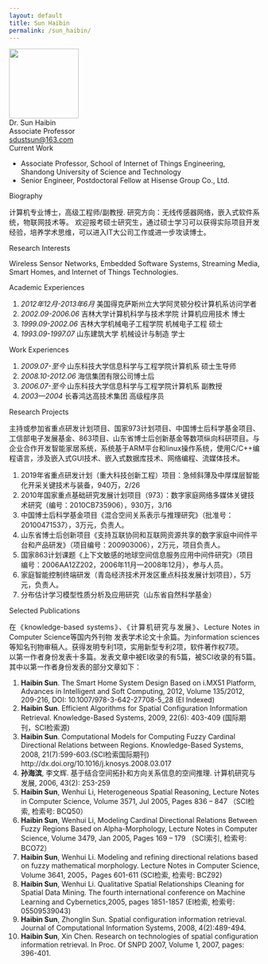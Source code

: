 ```yaml
---
layout: default
title: Sun Haibin
permalink: /sun_haibin/
---
```


<div class="text-center">
    <img class="rounded-circle border shadow" height="140px" width="140px"
        src="{{ '/assets/imgs/sun_haibin.png' | relative_url }}" />
    <div class="fs-4 fw-light">
        Dr. Sun Haibin
    </div>
    <div class="fs-5 fw-light text-secondary">
        Associate Professor
    </div>
    <div class="btn-group mt-2 gap-3">
        <a href="mailto:sdustsun@163.com" class="text-decoration-none">
            <i class="bi bi-envelope-at-fill"></i> sdustsun@163.com
        </a>
    </div>
</div>

<div class="fs-4 fw-semibold border-bottom">
    <i class="bi bi-building-check"></i>
    Current Work
</div>
<ul class="list-group-numbered mt-3">
  <li class="list-group-item">
    Associate Professor, School of Internet of Things Engineering, Shandong University of Science and Technology
  </li>
  <li class="list-group-item">
    Senior Engineer, Postdoctoral Fellow at Hisense Group Co., Ltd.
  </li>
</ul>

<div class="fs-4 fw-semibold border-bottom">
    <i class="bi bi-info-circle"></i>
    Biography
</div>
<p class="mt-3" style="text-align: justify;">
    计算机专业博士，高级工程师/副教授. 研究方向：无线传感器网络，嵌入式软件系统，物联网技术等。 欢迎报考硕士研究生，通过硕士学习可以获得实际项目开发经验，培养学术思维，可以进入IT大公司工作或进一步攻读博士。
</p>

<div class="fs-4 fw-semibold border-bottom">
    <i class="bi bi-lightbulb"></i>
    Research Interests
</div>
<p class="mt-3" style="text-align: justify;">
    Wireless Sensor Networks, Embedded Software Systems, Streaming Media, Smart Homes, and Internet of Things Technologies.
</p>

<div class="fs-4 fw-semibold border-bottom">
    <i class="bi bi-journal-plus"></i>
    Academic Experiences
</div>
<ol class="list-group-numbered mt-3">
    <li class="list-group-item mb-1">
        <i>2012年12月-2013年6月</i> 美国得克萨斯州立大学阿灵顿分校计算机系访问学者
    </li>
    <li class="list-group-item mb-1">
        <i>2002.09-2006.06</i> 吉林大学计算机科学与技术学院 计算机应用技术 博士
    </li>
    <li class="list-group-item mb-1">
        <i>1999.09-2002.06</i> 吉林大学机械电子工程学院   机械电子工程 硕士
    </li>
    <li class="list-group-item mb-1">
        <i>1993.09-1997.07</i> 山东建筑大学   机械设计与制造 学士
    </li>
</ol>

<div class="fs-4 fw-semibold border-bottom">
    <i class="bi bi-briefcase"></i>
    Work Experiences
</div>
<ol class="list-group-numbered mt-3">
    <li class="list-group-item mb-1">
        <i>2009.07-至今</i> 山东科技大学信息科学与工程学院计算机系 硕士生导师
    </li>
    <li class="list-group-item mb-1">
        <i>2008.10-2012.06</i> 海信集团有限公司博士后
    </li>
    <li class="list-group-item mb-1">
        <i>2006.07-至今</i> 山东科技大学信息科学与工程学院计算机系 副教授
    </li>
    <li class="list-group-item mb-1">
        <i>2003—2004</i>  长春鸿达高技术集团   高级程序员
    </li>
</ol>

<div class="fs-4 fw-semibold border-bottom">
    <i class="bi bi-easel"></i>
    Research Projects
</div>
<p class="mt-3" style="text-align: justify;">
    主持或参加省重点研发计划项目、国家973计划项目、中国博士后科学基金项目、工信部电子发展基金、863项目、山东省博士后创新基金等数项纵向科研项目。与企业合作开发智能家居系统，系统基于ARM平台和linux操作系统，使用C/C++编程语言，涉及嵌入式GUI技术、嵌入式数据库技术、网络编程、流媒体技术。
</p>
<ol class="list-group-numbered mt-3">
    <li class="list-group-item mb-1">
        2019年省重点研发计划（重大科技创新工程）项目：急倾斜薄及中厚煤层智能化开采关键技术与装备，940万，2/26
    </li>
    <li class="list-group-item mb-1">
        2010年国家重点基础研究发展计划项目（973）：数字家庭网络多媒体关键技术研究（编号：2010CB735906），930万，3/16
    </li>
    <li class="list-group-item mb-1">
        中国博士后科学基金项目《混合空间关系表示与推理研究》（批准号：20100471537），3万元，负责人。
    </li>
    <li class="list-group-item mb-1">
        山东省博士后创新项目《支持互联协同和互联网资源共享的数字家庭中间件平台和产品研发》（项目编号：200903006），2万元，项目负责人。
    </li>
    <li class="list-group-item mb-1">
        国家863计划课题《上下文敏感的地球空间信息服务应用中间件研究》（项目编号：2006AA12Z202，2006年11月—2008年12月），参与人员。
    </li>
    <li class="list-group-item mb-1">
        家庭智能控制终端研发（青岛经济技术开发区重点科技发展计划项目），5万元，负责人。
    </li>
    <li class="list-group-item mb-1">
        分布估计学习模型性质分析及应用研究（山东省自然科学基金）
    </li>
</ol>

<div class="fs-4 fw-semibold border-bottom">
    <i class="bi bi-book"></i>
    Selected Publications
</div>
<p class="mt-3" style="text-align: justify;">
    在《knowledge-based systems》、《计算机研究与发展》、Lecture Notes in Computer Science等国内外刊物
    发表学术论文十余篇。为information sciences等知名刊物审稿人。获得发明专利1项，实用新型专利2项，软件著作权7项。
    <br>
    以第一作者身份发表十多篇。发表文章中被EI收录的有5篇，被SCI收录的有5篇。其中以第一作者身份发表的部分文章如下：
</p>
<ol class="list-group-numbered mt-3">
    <li class="list-group-item mb-1">
        <b>Haibin Sun</b>. The Smart Home System Design Based on i.MX51 Platform, Advances in Intelligent and Soft Computing, 2012, Volume 135/2012, 209-216, DOI: 10.1007/978-3-642-27708-5_28 (EI Indexed)
    </li>
    <li class="list-group-item mb-1">
        <b>Haibin Sun</b>. Efficient Algorithms for Spatial Configuration Information Retrieval. Knowledge-Based Systems, 2009, 22(6): 403-409 (国际期刊，SCI检索源)
    </li>
    <li class="list-group-item mb-1">
        <b>Haibin Sun</b>. Computational Models for Computing Fuzzy Cardinal Directional Relations between Regions. Knowledge-Based Systems, 2008, 21(7):599-603.(SCI检索国际期刊) http://dx.doi.org/10.1016/j.knosys.2008.03.017
    </li>
    <li class="list-group-item mb-1">
        <b>孙海滨</b>, 李文辉. 基于结合空间拓扑和方向关系信息的空间推理. 计算机研究与发展, 2006, 43(2): 253-259
    </li>
    <li class="list-group-item mb-1">
        <b>Haibin Sun</b>, Wenhui Li, Heterogeneous Spatial Reasoning, Lecture Notes in Computer Science, Volume 3571, Jul 2005, Pages 836 – 847 （SCI检索, 检索号: BCQ50）
    </li>
    <li class="list-group-item mb-1">
        <b>Haibin Sun</b>, Wenhui Li, Modeling Cardinal Directional Relations Between Fuzzy Regions Based on Alpha-Morphology, Lecture Notes in Computer Science, Volume 3479, Jan 2005, Pages 169 – 179 （SCI索引, 检索号: BCO72）
    </li>
    <li class="list-group-item mb-1">
        <b>Haibin Sun</b>, Wenhui Li. Modeling and refining directional relations based on fuzzy mathematical morphology. Lecture Notes in Computer Science, Volume 3641, 2005，Pages 601-611 (SCI检索, 检索号: BCZ92)
    </li>
    <li class="list-group-item mb-1">
        <b>Haibin Sun</b>, Wenhui Li. Qualitative Spatial Relationships Cleaning for Spatial Data Mining. The fourth international conference on Machine Learning and Cybernetics,2005, pages 1851-1857 (EI检索, 检索号: 05509539043)
    </li>
    <li class="list-group-item mb-1">
        <b>Haibin Sun</b>, Zhonglin Sun. Spatial configuration information retrieval. Journal of Computational Information Systems, 2008, 4(2):489-494.
    </li>
    <li class="list-group-item mb-1">
        <b>Haibin Sun</b>, Xin Chen. Research on technologies of spatial configuration information retrieval. In Proc. Of SNPD 2007, Volume 1, 2007, pages: 396-401.
    </li>
</ol>

